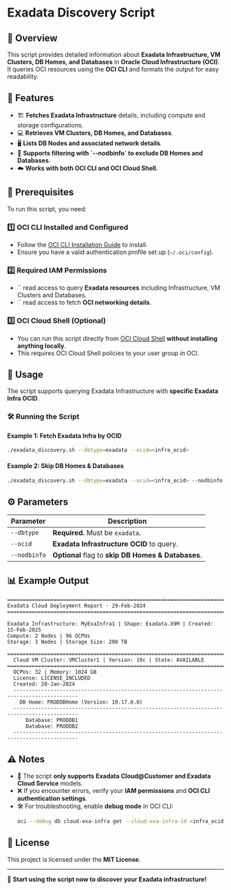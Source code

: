 # **Exadata Discovery Script**

## 📌 **Overview**

This script provides detailed information about **Exadata Infrastructure, VM Clusters, DB Homes, and Databases** in **Oracle Cloud Infrastructure (OCI)**. It queries OCI resources using the **OCI CLI** and formats the output for easy readability.

## 🔹 **Features**

- 🏗️ **Fetches Exadata Infrastructure** details, including compute and storage configurations.
- 💻 **Retrieves VM Clusters, DB Homes, and Databases**.
- 🖥️ **Lists DB Nodes and associated network details**.
- 🚀 **Supports filtering with ****\`--nodbinfo\`**** to exclude DB Homes and Databases**.
- ☁️ **Works with both OCI CLI and OCI Cloud Shell**.

## 🔑 **Prerequisites**

To run this script, you need:

### **1️⃣ OCI CLI Installed and Configured**

- Follow the [OCI CLI Installation Guide](https://docs.oracle.com/en-us/iaas/Content/API/SDKDocs/cliinstall.htm) to install.
- Ensure you have a valid authentication profile set up (`~/.oci/config`).

### **2️⃣ Required IAM Permissions**

- \`\` read access to query **Exadata resources** including Infrastructure, VM Clusters and Databases.
- \`\` read access to fetch **OCI networking details**.

### **3️⃣ OCI Cloud Shell (Optional)**

- You can run this script directly from [OCI Cloud Shell](https://docs.oracle.com/en-us/iaas/Content/API/Concepts/cloudshell.htm) **without installing anything locally**.
- This requires OCI Cloud Shell policies to your user group in OCI.

## 🚀 **Usage**

The script supports querying Exadata Infrastructure with **specific Exadata Infra OCID**.

### **🛠️ Running the Script**

#### **Example 1: Fetch Exadata Infra by OCID**

```sh
./exadata_discovery.sh --dbtype=exadata --ocid=<infra_ocid>
```

#### **Example 2: Skip DB Homes & Databases**

```sh
./exadata_discovery.sh --dbtype=exadata --ocid=<infra_ocid> --nodbinfo
```

## ⚙️ **Parameters**

| **Parameter** | **Description**                                     |
| ------------- | --------------------------------------------------- |
| `--dbtype`    | **Required.** Must be `exadata`.                    |
| `--ocid`      | **Exadata Infrastructure OCID** to query.           |
| `--nodbinfo`  | **Optional** flag to **skip DB Homes & Databases**. |

## 📊 **Example Output**

```
============================================================================================
Exadata Cloud Deployment Report - 29-Feb-2024
============================================================================================

Exadata Infrastructure: MyExaInfra1 | Shape: Exadata.X9M | Created: 15-Feb-2025
Compute: 2 Nodes | 96 OCPUs
Storage: 3 Nodes | Storage Size: 200 TB

============================================================================================
  Cloud VM Cluster: VMCluster1 | Version: 19c | State: AVAILABLE
============================================================================================
  OCPUs: 32 | Memory: 1024 GB
  License: LICENSE_INCLUDED
  Created: 20-Jan-2024
  -------------------------------------------------------------------------------------------
    DB Home: PRODDBHome (Version: 19.17.0.0)
  -------------------------------------------------------------------------------------------
      Database: PRODDB1
      Database: PRODDB2
  -------------------------------------------------------------------------------------------
```

## ⚠️ **Notes**

- 🛑 The script **only supports** **Exadata Cloud\@Customer and Exadata Cloud Service** models.
- ❌ If you encounter errors, verify your **IAM permissions** and **OCI CLI authentication settings**.
- 🛠️ For troubleshooting, enable **debug mode** in OCI CLI:
  ```sh
  oci --debug db cloud-exa-infra get --cloud-exa-infra-id <infra_ocid>
  ```

## 📜 **License**

This project is licensed under the **MIT License**.

---

🚀 **Start using the script now to discover your Exadata infrastructure!**

